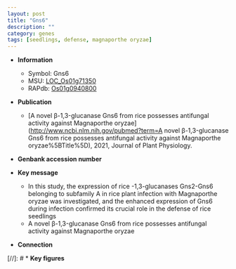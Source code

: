 ```yaml
---
layout: post
title: "Gns6"
description: ""
category: genes
tags: [seedlings, defense, magnaporthe oryzae]
---
```


* **Information**  
    + Symbol: Gns6  
    + MSU: [LOC_Os01g71350](http://rice.uga.edu/cgi-bin/ORF_infopage.cgi?orf=LOC_Os01g71350)  
    + RAPdb: [Os01g0940800](https://rapdb.dna.affrc.go.jp/locus/?name=Os01g0940800)  

* **Publication**  
    + [A novel β-1,3-glucanase Gns6 from rice possesses antifungal activity against Magnaporthe oryzae](http://www.ncbi.nlm.nih.gov/pubmed?term=A novel β-1,3-glucanase Gns6 from rice possesses antifungal activity against Magnaporthe oryzae%5BTitle%5D), 2021, Journal of Plant Physiology.

* **Genbank accession number**  

* **Key message**  
    + In this study, the expression of rice <a6><c2>-1,3-glucanases Gns2-Gns6 belonging to subfamily A in rice plant infection with Magnaporthe oryzae was investigated, and the enhanced expression of Gns6 during infection confirmed its crucial role in the defense of rice seedlings
    + A novel β-1,3-glucanase Gns6 from rice possesses antifungal activity against Magnaporthe oryzae

* **Connection**  

[//]: # * **Key figures**  


